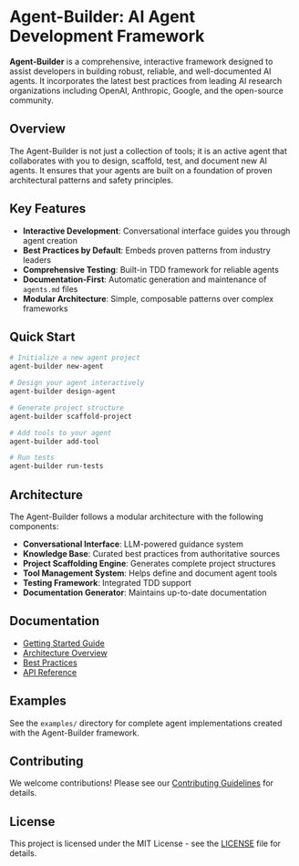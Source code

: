 # Agent-Builder: AI Agent Development Framework

**Agent-Builder** is a comprehensive, interactive framework designed to assist developers in building robust, reliable, and well-documented AI agents. It incorporates the latest best practices from leading AI research organizations including OpenAI, Anthropic, Google, and the open-source community.

## Overview

The Agent-Builder is not just a collection of tools; it is an active agent that collaborates with you to design, scaffold, test, and document new AI agents. It ensures that your agents are built on a foundation of proven architectural patterns and safety principles.

## Key Features

- **Interactive Development**: Conversational interface guides you through agent creation
- **Best Practices by Default**: Embeds proven patterns from industry leaders
- **Comprehensive Testing**: Built-in TDD framework for reliable agents
- **Documentation-First**: Automatic generation and maintenance of `agents.md` files
- **Modular Architecture**: Simple, composable patterns over complex frameworks

## Quick Start

```bash
# Initialize a new agent project
agent-builder new-agent

# Design your agent interactively
agent-builder design-agent

# Generate project structure
agent-builder scaffold-project

# Add tools to your agent
agent-builder add-tool

# Run tests
agent-builder run-tests
```

## Architecture

The Agent-Builder follows a modular architecture with the following components:

- **Conversational Interface**: LLM-powered guidance system
- **Knowledge Base**: Curated best practices from authoritative sources
- **Project Scaffolding Engine**: Generates complete project structures
- **Tool Management System**: Helps define and document agent tools
- **Testing Framework**: Integrated TDD support
- **Documentation Generator**: Maintains up-to-date documentation

## Documentation

- [Getting Started Guide](docs/getting-started.md)
- [Architecture Overview](docs/architecture.md)
- [Best Practices](docs/best-practices.md)
- [API Reference](docs/api-reference.md)

## Examples

See the `examples/` directory for complete agent implementations created with the Agent-Builder framework.

## Contributing

We welcome contributions! Please see our [Contributing Guidelines](CONTRIBUTING.md) for details.

## License

This project is licensed under the MIT License - see the [LICENSE](LICENSE) file for details.
